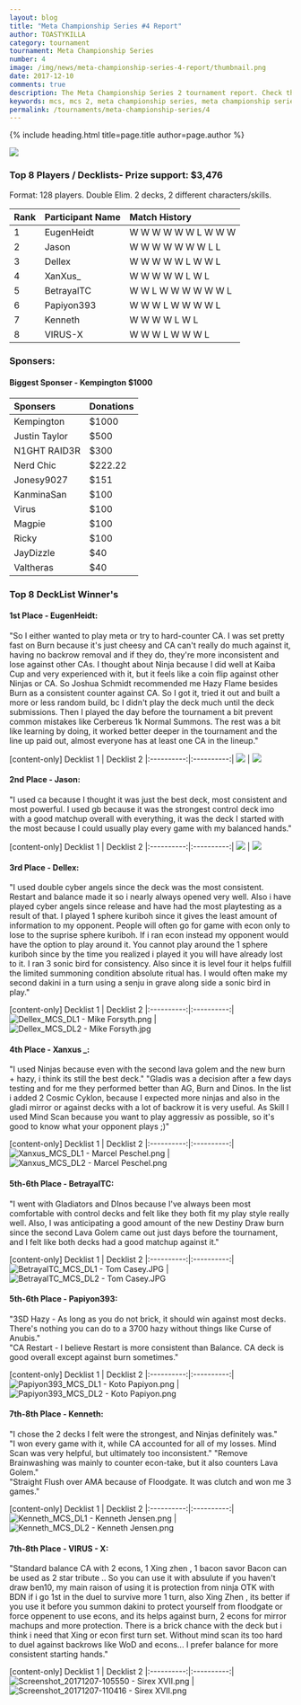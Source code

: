 ```yaml
---
layout: blog
title: "Meta Championship Series #4 Report"
author: TOASTYKILLA
category: tournament
tournament: Meta Championship Series
number: 4
image: /img/news/meta-championship-series-4-report/thumbnail.png
date: 2017-12-10
comments: true
description: The Meta Championship Series 2 tournament report. Check the prize winners and their decks here.
keywords: mcs, mcs 2, meta championship series, meta championship series 2, meta championship series winners, meta championship series decks, tournament
permalink: /tournaments/meta-championship-series/4
---
```


{% include heading.html title=page.title author=page.author %}

![](/img/news/meta-championship-series-4-report/MCS4.png)

### Top 8 Players / Decklists- Prize support: $3,476
Format: 128 players. Double Elim. 2 decks, 2 different characters/skills.

|Rank|Participant Name|Match History
| :-------- | :-------- | :-------- |
|1|EugenHeidt|W W W W W W L W W W
|2|Jason|W W W W W W W L L
|3|Dellex|W W W W W L W W L
|4|XanXus_|W W W W W L W L
|5|BetrayalTC|W W L W W W W W W L
|6|Papiyon393|W W W L W W W W L
|7|Kenneth|W W W W L W L
|8|VIRUS-X|W W W L W W W L

### Sponsers:
#### Biggest Sponser - Kempington $1000

|Sponsers|Donations
| :------- | :---- |
|Kempington|$1000
|Justin Taylor| $500
|N1GHT RAID3R|$300
|Nerd Chic|$222.22
|Jonesy9027|$151
|KanminaSan|$100
|Virus|$100
|Magpie|$100
|Ricky|$100
|JayDizzle|$40
|Valtheras|$40

### Top 8 DeckList Winner's

#### 1st Place - EugenHeidt: 
"So I either wanted to play meta or try to hard-counter CA. I was set pretty fast on Burn because it's just cheesy and CA can't really do much against it, having no backrow removal and if they do, they're more inconsistent and lose against other CAs. I thought about Ninja because I did well at Kaiba Cup and very experienced with it, but it feels like a coin flip against other Ninjas or CA. So Joshua Schmidt recommended me Hazy Flame besides Burn as a consistent counter against CA. So I got it, tried it out and built a more or less random build, bc I didn't play the deck much until the deck submissions. Then I played the day before the tournament a bit prevent common mistakes like Cerbereus 1k Normal Summons. The rest was a bit like learning by doing, it worked better deeper in the tournament and the line up paid out, almost everyone has at least one CA in the lineup."

[content-only]
Decklist 1 | Decklist 2
|:----------:|:----------:|
![](/img/news/meta-championship-series-4-report/eugen-dl1.png) | ![](/img/news/meta-championship-series-4-report/eugen-dl2.png)

#### 2nd Place - Jason: 
"I used ca because I thought it was just the best deck, most consistent and most powerful. I used gb because it was the strongest control deck imo with a good matchup overall with everything, it was the deck I started with the most because I could usually play every game with my balanced hands."

[content-only]
Decklist 1 | Decklist 2
|:----------:|:----------:|
![](/img/news/meta-championship-series-4-report/jason-dl1.png) | ![](/img/news/meta-championship-series-4-report/jason-dl2.png)

#### 3rd Place - Dellex: 
"I used double cyber angels since the deck was the most consistent. Restart and balance made it so i nearly always opened very well. Also i have played cyber angels since release and have had the most playtesting as a result of that.  I played 1 sphere kuriboh since it gives the least amount of information to my opponent. People will often go for game with econ only to lose to the suprise sphere kuriboh. If i ran econ instead my opponent would have the option to play around it. You cannot play around the 1 sphere kuriboh since by the time you realized i played it you will have already lost to it.
I ran 3 sonic bird for consistency. Also since it is level four it helps fulfill the limited summoning condition absolute ritual has. I would often make my second dakini in a turn using a senju in grave along side a sonic bird in play."

[content-only]
Decklist 1 | Decklist 2
|:----------:|:----------:|
![](https://lh3.googleusercontent.com/-X02LIjsWtH0/Wi1dOLdv8RI/AAAAAAAAKI8/rTvqVMHqbNElHfDNWpQevg77PPl1J3KmQCLcBGAs/s400/Dellex_MCS_DL1+-+Mike+Forsyth.png "Dellex_MCS_DL1 - Mike Forsyth.png") | ![](https://lh3.googleusercontent.com/--tSSX2dNs_o/Wi1dUM2zRQI/AAAAAAAAKJE/t9_Li_Hn0RM-_v8mSGQ49ikZfPF4LBTdgCLcBGAs/s400/Dellex_MCS_DL2+-+Mike+Forsyth.jpg "Dellex_MCS_DL2 - Mike Forsyth.jpg")

#### 4th Place - Xanxus _: 
"I used Ninjas because even with the second lava golem and the new burn + hazy, i think its still the best deck."
"Gladis was a decision after a few days testing and for me they performed better than AG, Burn and Dinos. In the list i added 2 Cosmic Cyklon, because I expected more ninjas and also in the gladi mirror or against decks with a lot of backrow it is very useful. As Skill I used Mind Scan because you want to play aggressiv as possible, so it's good to know what your opponent plays ;)"

[content-only]
Decklist 1 | Decklist 2
|:----------:|:----------:|
![](https://lh3.googleusercontent.com/-4jCbBwIoA_A/Wi1di4yHIkI/AAAAAAAAKJQ/doF_U5XoaC8SvPhuDRxCb7_P85NyM3CXQCLcBGAs/s400/Xanxus_MCS_DL1+-+Marcel+Peschel.png "Xanxus_MCS_DL1 - Marcel Peschel.png") | ![](https://lh3.googleusercontent.com/-uFNcssm3zI0/Wi1dp6BmGjI/AAAAAAAAKJY/I53mFZ0HrKg5b_7ON3Is3KPIGeUUn61SgCLcBGAs/s400/Xanxus_MCS_DL2+-+Marcel+Peschel.png "Xanxus_MCS_DL2 - Marcel Peschel.png")

#### 5th-6th Place - BetrayalTC: 
"I went with Gladiators and DInos because I've always been most comfortable with control decks and felt like they both fit my play style really well. Also, I was anticipating a good amount of the new Destiny Draw burn since the second Lava Golem came out just days before the tournament, and I felt like both decks had a good matchup against it."

[content-only]
Decklist 1 | Decklist 2
|:----------:|:----------:|
![](https://lh3.googleusercontent.com/-ObFKn3AikWg/Wi1dxeMrIUI/AAAAAAAAKJk/LGbSmBZvuRgq0SHJXp9-eMUd69NtcbKtACLcBGAs/s400/BetrayalTC_MCS_DL1+-+Tom+Casey.JPG "BetrayalTC_MCS_DL1 - Tom Casey.JPG") | ![](https://lh3.googleusercontent.com/-p8895XzQSxY/Wi1eN0fxouI/AAAAAAAAKJw/804E24GKOn88XdXdrnIEHYwmqnIl2a3RwCLcBGAs/s400/BetrayalTC_MCS_DL2+-+Tom+Casey.JPG "BetrayalTC_MCS_DL2 - Tom Casey.JPG")

#### 5th-6th Place - Papiyon393: 
"3SD Hazy - As long as you do not brick, it should win against most decks. There's nothing you can do to a 3700 hazy without things like Curse of Anubis."  
"CA Restart - I believe Restart is more consistent than Balance. CA deck is good overall except against burn sometimes."

[content-only]
Decklist 1 | Decklist 2
|:----------:|:----------:|
![](https://lh3.googleusercontent.com/-db21mhfc-nQ/Wi1icBOzP1I/AAAAAAAAKLI/CXP7T_Y6G0oT3KGaGFW2p3XIp0kCMvTDACLcBGAs/s400/Papiyon393_MCS_DL1+-+Koto+Papiyon.png "Papiyon393_MCS_DL1 - Koto Papiyon.png") | ![](https://lh3.googleusercontent.com/-BQ3YSb8MEPM/Wi1iigatb5I/AAAAAAAAKLY/4l3_pjquB8UcH6dh4h1JmwdFaSEhnsArACLcBGAs/s400/Papiyon393_MCS_DL2+-+Koto+Papiyon.png "Papiyon393_MCS_DL2 - Koto Papiyon.png")

#### 7th-8th Place - Kenneth: 
"I chose the 2 decks I felt were the strongest, and Ninjas definitely was."  
"I won every game with it, while CA accounted for all of my losses.
Mind Scan was very helpful, but ultimately too inconsistent."
"Remove Brainwashing was mainly to counter econ-take, but it also counters Lava Golem."  
"Straight Flush over AMA because of Floodgate. It was clutch and won me 3 games."

[content-only]
Decklist 1 | Decklist 2
|:----------:|:----------:|
![](https://lh3.googleusercontent.com/-otWZM48gC-E/Wi1it8--XRI/AAAAAAAAKLg/wVbPobK-L9MYa7_QVn-VwdcIfWEGVIKCwCLcBGAs/s400/Kenneth_MCS_DL1+-+Kenneth+Jensen.png "Kenneth_MCS_DL1 - Kenneth Jensen.png") | ![](https://lh3.googleusercontent.com/-ml2pVu9-IGc/Wi1izcBq3fI/AAAAAAAAKLo/BV_Dl9DKMQkhJMAjToAxJcqSuUr2HBz2gCLcBGAs/s400/Kenneth_MCS_DL2+-+Kenneth+Jensen.png "Kenneth_MCS_DL2 - Kenneth Jensen.png")

#### 7th-8th Place - VIRUS - X:
"Standard balance CA with 2 econs, 1 Xing zhen , 1 bacon savor
Bacon can be used as 2 star tribute .. So you can use it with absulute if you haven't draw ben10, my main raison of using it is protection from ninja OTK with BDN if i go 1st in the duel to survive more 1 turn, also Xing Zhen , its better if you use it before you summon dakini to protect yourself from floodgate or force oppenent to use econs, and its helps against burn,  2 econs for mirror machups and more protection. There is a brick chance with the deck but i think i need that Xing or econ first turn set. Without mind scan its too hard to duel against backrows like WoD and econs... I prefer balance for more consistent starting hands."

[content-only]
Decklist 1 | Decklist 2
|:----------:|:----------:|
![](https://lh3.googleusercontent.com/-hB9fiLbUMo8/Wi4PPzalkdI/AAAAAAAAKNI/iQEjb-kCuo48OWUysB-5Fv0Ltj6qAbNWACLcBGAs/s500/Screenshot_20171207-105550+-+Sirex+XVII.png "Screenshot_20171207-105550 - Sirex XVII.png") | ![](https://lh3.googleusercontent.com/-NxqY_dFIW2o/Wi4PZBH3jVI/AAAAAAAAKNQ/_HA3j1atOIsDsTOXlkzKX4P3-pvt30iXACLcBGAs/s500/Screenshot_20171207-110416+-+Sirex+XVII.png "Screenshot_20171207-110416 - Sirex XVII.png")